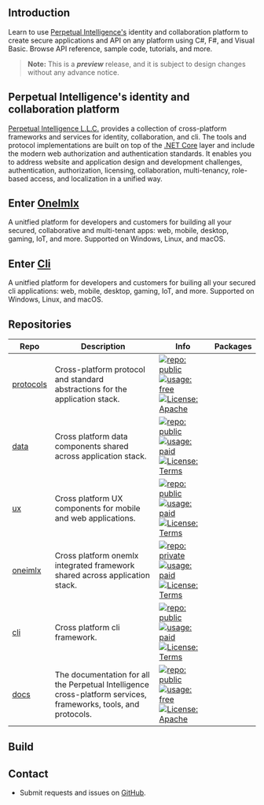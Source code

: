 ## Introduction
Learn to use [Perpetual Intelligence's](https://perpetualintelligence.azurewebsites.net/)  identity and collaboration platform to create secure applications and API on any platform using C#, F#, and Visual Basic. Browse API reference, sample code, tutorials, and more.

> **Note:** This is a ***preview*** release, and it is subject to design changes without any advance notice.

## Perpetual Intelligence's identity and collaboration platform
[Perpetual Intelligence L.L.C.](https://perpetualintelligence.azurewebsites.net/) provides a collection of cross-platform frameworks and services for identity, collaboration, and cli. The tools and protocol implementations are built on top of the [.NET Core](https://dotnet.microsoft.com/en-us/) layer and include the modern web authorization and authentication standards. It enables you to address website and application design and development challenges, authentication, authorization, licensing, collaboration, multi-tenancy, role-based access, and localization in a unified way.

## Enter [OneImlx](https://github.com/perpetualintelligence/docs/blob/main/docfx_project/articles/oneimlx/intro.md)
A unitfied platform for developers and customers for building all your secured, collaborative and multi-tenant apps: web, mobile, desktop, gaming, IoT, and more. Supported on Windows, Linux, and macOS.

## Enter [Cli]()
A unitfied platform for developers and customers for builing all your secured cli applications: web, mobile, desktop, gaming, IoT, and more. Supported on Windows, Linux, and macOS.


## Repositories
|Repo|Description|Info|Packages|
|----|-----------|----|--------|
|[protocols](https://github.com/perpetualintelligence/protocols)|Cross-platform protocol and standard abstractions for the application stack.|[![repo: public](https://img.shields.io/badge/repo-public-green)]() [![usage: free](https://img.shields.io/badge/usage-free-green)]() [![License: Apache](https://img.shields.io/badge/License-Apache-blue.svg)](https://www.apache.org/licenses/LICENSE-2.0)
|[data](https://github.com/perpetualintelligence/data)|Cross platform data components shared across application stack.|[![repo: public](https://img.shields.io/badge/repo-public-yellow)]() [![usage: paid](https://img.shields.io/badge/usage-paid-red)]() [![License: Terms](https://img.shields.io/badge/License-Terms-blue.svg)](https://perpetualintelligence.azurewebsites.net/legal/terms)
|[ux](https://github.com/perpetualintelligence/ux)|Cross platform UX components for mobile and web applications.|[![repo: public](https://img.shields.io/badge/repo-public-yellow)]() [![usage: paid](https://img.shields.io/badge/usage-paid-red)]() [![License: Terms](https://img.shields.io/badge/License-Terms-blue.svg)](https://perpetualintelligence.azurewebsites.net/legal/terms)
|[oneimlx](https://github.com/perpetualintelligence/oneimlx)|Cross platform onemlx integrated framework shared across application stack.|[![repo: private](https://img.shields.io/badge/repo-private-red)]() [![usage: paid](https://img.shields.io/badge/usage-paid-red)]() [![License: Terms](https://img.shields.io/badge/License-terms-blue.svg)](https://perpetualintelligence.azurewebsites.net/legal/terms)
|[cli](https://github.com/perpetualintelligence/cli)|Cross platform cli framework.|[![repo: public](https://img.shields.io/badge/repo-public-green)]() [![usage: paid](https://img.shields.io/badge/usage-paid-red)]() [![License: Terms](https://img.shields.io/badge/License-terms-blue.svg)](https://perpetualintelligence.azurewebsites.net/legal/terms)
|[docs](https://github.com/perpetualintelligence/docs)|The documentation for all the Perpetual Intelligence  cross-platform services, frameworks, tools, and protocols.|[![repo: public](https://img.shields.io/badge/repo-public-green)]() [![usage: free](https://img.shields.io/badge/usage-free-green)]() [![License: Apache](https://img.shields.io/badge/License-Apache-blue.svg)](https://www.apache.org/licenses/LICENSE-2.0)


## Build

## Contact

* Submit requests and issues on [GitHub](https://github.com/perpetualintelligence/protocols/issues).


